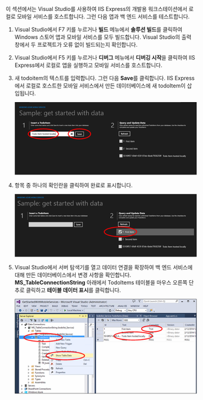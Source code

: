 이 섹션에서는 Visual Studio를 사용하여 IIS Express의 개발용 워크스테이션에서 로컬로 모바일 서비스를 호스트합니다. 그런 다음 앱과 백 엔드 서비스를 테스트합니다.


1. Visual Studio에서 F7 키를 누르거나 **빌드** 메뉴에서 **솔루션 빌드**를 클릭하여 Windows 스토어 앱과 모바일 서비스를 모두 빌드합니다. Visual Studio의 출력 창에서 두 프로젝트가 오류 없이 빌드되는지 확인합니다.

2. Visual Studio에서 F5 키를 누르거나 **디버그** 메뉴에서 **디버깅 시작**을 클릭하여 IIS Express에서 로컬로 앱을 실행하고 모바일 서비스를 호스트합니다.

 
3. 새 todoitem의 텍스트를 입력합니다. 그런 다음 **Save**를 클릭합니다. IIS Express에서 로컬로 호스트한 모바일 서비스에서 만든 데이터베이스에 새 todoItem이 삽입됩니다.

    ![](./media/mobile-services-dotnet-backend-test-local-service-data/new-local-todoitem.png)

4. 항목 중 하나의 확인란을 클릭하여 완료로 표시합니다.

    ![](./media/mobile-services-dotnet-backend-test-local-service-data/local-item-checked.png)

5. Visual Studio에서 서버 탐색기를 열고 데이터 연결을 확장하여 백 엔드 서비스에 대해 만든 데이터베이스에서 변경 사항을 확인합니다. **MS\_TableConnectionString** 아래에서 TodoItems 테이블을 마우스 오른쪽 단추로 클릭하고 **테이블 데이터 표시**를 클릭합니다.

    ![](./media/mobile-services-dotnet-backend-test-local-service-data/vs-show-local-table-data.png)

<!---HONumber=Oct15_HO3-->